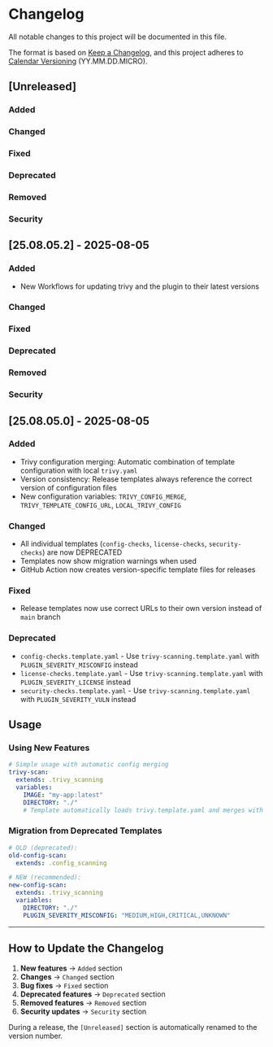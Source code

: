 # Changelog

All notable changes to this project will be documented in this file.

The format is based on [Keep a Changelog](https://keepachangelog.com/en/1.0.0/),
and this project adheres to [Calendar Versioning](https://calver.org/) (YY.MM.DD.MICRO).

## [Unreleased]

### Added

### Changed

### Fixed

### Deprecated

### Removed

### Security

## [25.08.05.2] - 2025-08-05

### Added

- New Workflows for updating trivy and the plugin to their latest versions

### Changed

### Fixed

### Deprecated

### Removed

### Security

## [25.08.05.0] - 2025-08-05

### Added
- Trivy configuration merging: Automatic combination of template configuration with local `trivy.yaml`
- Version consistency: Release templates always reference the correct version of configuration files
- New configuration variables: `TRIVY_CONFIG_MERGE`, `TRIVY_TEMPLATE_CONFIG_URL`, `LOCAL_TRIVY_CONFIG`

### Changed
- All individual templates (`config-checks`, `license-checks`, `security-checks`) are now DEPRECATED
- Templates now show migration warnings when used
- GitHub Action now creates version-specific template files for releases

### Fixed
- Release templates now use correct URLs to their own version instead of `main` branch

### Deprecated
- `config-checks.template.yaml` - Use `trivy-scanning.template.yaml` with `PLUGIN_SEVERITY_MISCONFIG` instead
- `license-checks.template.yaml` - Use `trivy-scanning.template.yaml` with `PLUGIN_SEVERITY_LICENSE` instead  
- `security-checks.template.yaml` - Use `trivy-scanning.template.yaml` with `PLUGIN_SEVERITY_VULN` instead

## Usage

### Using New Features

```yaml
# Simple usage with automatic config merging
trivy-scan:
  extends: .trivy_scanning
  variables:
    IMAGE: "my-app:latest"
    DIRECTORY: "./"
    # Template automatically loads trivy.template.yaml and merges with local trivy.yaml
```

### Migration from Deprecated Templates

```yaml
# OLD (deprecated):
old-config-scan:
  extends: .config_scanning

# NEW (recommended):
new-config-scan:
  extends: .trivy_scanning
  variables:
    DIRECTORY: "./"
    PLUGIN_SEVERITY_MISCONFIG: "MEDIUM,HIGH,CRITICAL,UNKNOWN"
```

---

## How to Update the Changelog

1. **New features** → `Added` section
2. **Changes** → `Changed` section  
3. **Bug fixes** → `Fixed` section
4. **Deprecated features** → `Deprecated` section
5. **Removed features** → `Removed` section
6. **Security updates** → `Security` section

During a release, the `[Unreleased]` section is automatically renamed to the version number.
